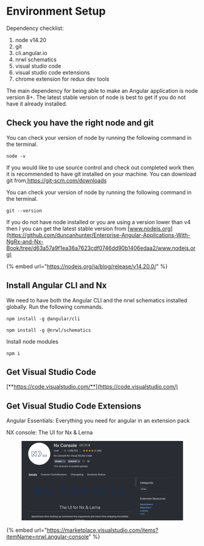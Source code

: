 # Environment Setup

Dependency checklist:

1. node v14.20
2. git
3. cli.angular.io
4. nrwl schematics
5. visual studio code
6. visual studio code extensions
7. chrome extension for redux dev tools

The main dependency for being able to make an Angular application is node version 8+. The latest stable version of node is best to get if you do not have it already installed.



## Check you have the right node and git

You can check your version of node by running the following command in the terminal.

```
node -v
```

If you would like to use source control and check out completed work then it is recommended to have git installed on your machine. You can download git from[ https://git-scm.com/downloads ](https://git-scm.com/downloads)

You can check your version of node by running the following command in the terminal.

```
git --version
```

If you do not have node installed or you are using a version lower than v4 then I you can get the latest stable version from [www.nodejs.org](https://github.com/duncanhunter/Enterprise-Angular-Applications-With-NgRx-and-Nx-Book/tree/d63a57a9f1ea36a7623cdf0746dd90b1406edaa2/www.nodejs.org)

{% embed url="https://nodejs.org/ja/blog/release/v14.20.0/" %}

## Install Angular CLI and Nx

We need to have both the Angular CLI and the nrwl schematics installed globally. Run the following commands.

```
npm install -g @angular/cli
```

```
npm install -g @nrwl/schematics
```

Install node modules

```
npm i
```

## **Get Visual Studio Code** &#x20;

[**https://code.visualstudio.com/**](https://code.visualstudio.com/)

## Get **Visual Studio Code** Extensions

Angular Essentials: Everything you need for angular in an extension pack

NX console: The UI for Nx & Lerna

<figure><img src=".gitbook/assets/image (2).png" alt=""><figcaption></figcaption></figure>

{% embed url="https://marketplace.visualstudio.com/items?itemName=nrwl.angular-console" %}

